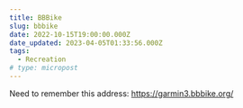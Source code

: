 ```yaml
---
title: BBBike
slug: bbbike
date: 2022-10-15T19:00:00.000Z
date_updated: 2023-04-05T01:33:56.000Z
tags: 
  - Recreation
# type: micropost
---
```


Need to remember this address: https://garmin3.bbbike.org/
